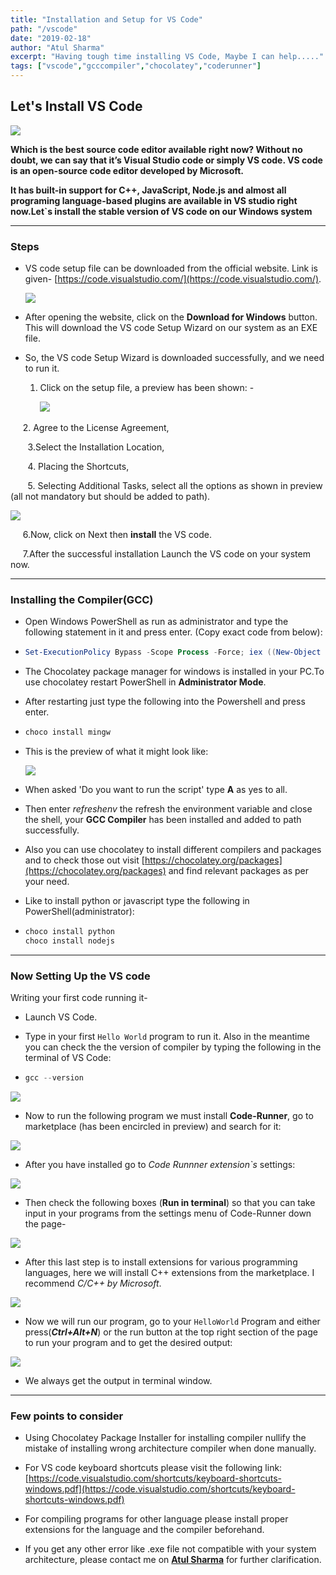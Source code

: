 ```yaml
---
title: "Installation and Setup for VS Code"
path: "/vscode"
date: "2019-02-18"
author: "Atul Sharma"
excerpt: "Having tough time installing VS Code, Maybe I can help....."
tags: ["vscode","gcccompiler","chocolatey","coderunner"]
---
```


## Let's Install VS Code

![](https://raw.githubusercontent.com/Iltwats/CDN/master/image/installtion&setup.jpg)

**Which is the best source code editor available right now? Without no doubt, we can say that it’s Visual Studio code or simply VS code. VS code is an open-source code editor developed by Microsoft.**

**It has built-in support for C++, JavaScript, Node.js and almost all programing language-based plugins are available in VS studio right now.Let`s install the stable version of VS code on our Windows system**

---

### Steps

- VS code setup file can be downloaded from the official website. Link is given- [https://code.visualstudio.com/](https://code.visualstudio.com/).
  
  ![](https://raw.githubusercontent.com/Iltwats/CDN/master/image/vsdownload.jpg)

- After opening the website, click on the **Download for Windows** button. This will download the VS code Setup Wizard on our system as an EXE file.

- So, the VS code Setup Wizard is downloaded successfully, and we need to run it.
  
  1. Click on the setup file, a preview has been shown: -

            ![](https://raw.githubusercontent.com/Iltwats/CDN/master/image/setup1.jpg)

       2. Agree to the License Agreement,

       3.Select the Installation Location,

       4. Placing the Shortcuts,

       5. Selecting Additional Tasks, select all the options as shown in preview (all not mandatory but should be added to path).

![](https://raw.githubusercontent.com/Iltwats/CDN/master/image/setup2.jpg)

      6.Now, click on Next then **install** the VS code.

      7.After the successful installation Launch the VS code on your system now.

---

### Installing the Compiler(GCC)

- Open Windows PowerShell as run as administrator and type the following statement in it and press enter. (Copy exact code from below):

- ```powershell
  Set-ExecutionPolicy Bypass -Scope Process -Force; iex ((New-Object System.Net.WebClient).DownloadString('https://chocolatey.org/install.ps1'))
  ```

- The Chocolatey package manager for windows is installed in your PC.To use chocolatey restart PowerShell in **Administrator Mode**.

- After restarting just type the following into the Powershell and press enter.

- ```powershell
  choco install mingw
  ```

- This is the preview of what it might look like:
  
  ![](https://raw.githubusercontent.com/Iltwats/CDN/master/image/install.png)

- When asked 'Do you want to run the script' type **A** as yes to all.

- Then enter *refreshenv* the refresh the environment variable and close the shell, your **GCC Compiler** has been installed and added to path successfully.

- Also you can use chocolatey to install different compilers and packages and to check those out visit [https://chocolatey.org/packages](https://chocolatey.org/packages) and find relevant packages as per your need.

- Like to install python or javascript type the following in PowerShell(administrator):

- ```powershell
  choco install python
  choco install nodejs
  ```

---

### Now Setting Up the VS code

Writing your first code running it-

- Launch VS Code.

- Type in your first `Hello World` program to run it. Also in the meantime you can check the the version of compiler by typing the following in the terminal of VS Code:

- ```powershell
  gcc --version
  ```

![](https://raw.githubusercontent.com/Iltwats/CDN/master/image/fix1.jpg)

- Now to run the following program we must install **Code-Runner**, go to marketplace (has been encircled in preview) and search for it:

![](https://raw.githubusercontent.com/Iltwats/CDN/master/image/fix2.jpg)

- After you have installed go to *Code Runnner extension`s* settings:

![](https://raw.githubusercontent.com/Iltwats/CDN/master/image/fix3.png)

- Then check the following boxes (**Run in terminal**) so that you can take input in your programs from the settings menu of Code-Runner down the page-

![](https://raw.githubusercontent.com/Iltwats/CDN/master/image/fix4.jpg)

- After this last step is to install extensions for various programming languages, here we will install C++ extensions from the marketplace. I recommend *C/C++ by Microsoft*.

![](https://raw.githubusercontent.com/Iltwats/CDN/master/image/fix5.jpg)

- Now we will run our program, go to your `HelloWorld` Program and either press(***Ctrl+Alt+N***) or the run button at the top right section of the page to run your program and to get the desired output:

![](https://raw.githubusercontent.com/Iltwats/CDN/master/image/fix6.jpg)

- We always get the output in terminal window.

---

### Few points to consider

- Using Chocolatey Package Installer for installing compiler nullify the mistake of installing wrong architecture compiler when done manually.

- For VS code keyboard shortcuts please visit the following link: [https://code.visualstudio.com/shortcuts/keyboard-shortcuts-windows.pdf](https://code.visualstudio.com/shortcuts/keyboard-shortcuts-windows.pdf)

- For compiling programs for other language please install proper extensions for the language and the compiler beforehand.

- If you get any other error like .exe file not compatible with your system architecture, please contact me on **[Atul Sharma](mailto:atul.19bcon231@jecrcu.edu.in?Subject=Doubt%20query)** for further clarification.

